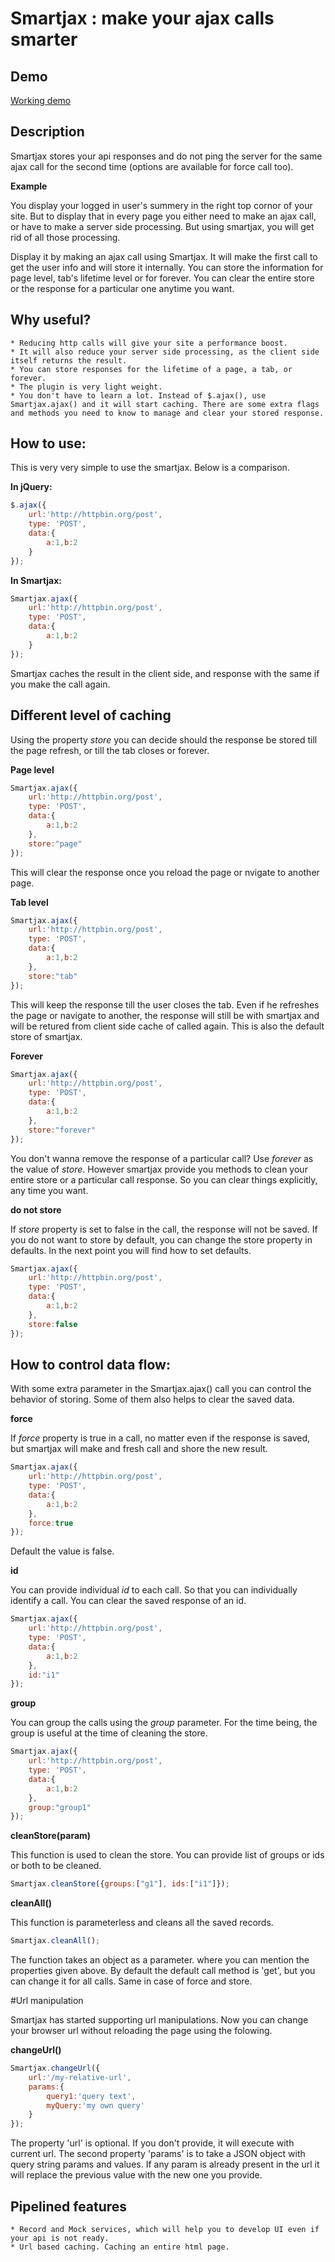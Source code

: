 # Smartjax : make your ajax calls smarter

## Demo
[Working demo](http://www.voidcanvas.com/demo/1339smartjax-demo/)

## Description
Smartjax stores your api responses and do not ping the server for the same ajax call for the second time (options are available for force call too).

**Example**

You display your logged in user's summery in the right top cornor of your site. But to display that in every page you either need to make an ajax call, or have to make a server side processing. But using smartjax, you will get rid of all those processing.

Display it by making an ajax call using Smartjax. It will make the first call to get the user info and will store it internally. You can store the information for page level, tab's lifetime level or for forever. You can clear the entire store or the response for a particular one anytime you want.

## Why useful?

	* Reducing http calls will give your site a performance boost.
	* It will also reduce your server side processing, as the client side itself returns the result.
	* You can store responses for the lifetime of a page, a tab, or forever.
	* The plugin is very light weight.
	* You don't have to learn a lot. Instead of $.ajax(), use Smartjax.ajax() and it will start caching. There are some extra flags and methods you need to know to manage and clear your stored response.


## How to use:
This is very very simple to use the smartjax. Below is a comparison.

**In jQuery:**

```javascript
$.ajax({
	url:'http://httpbin.org/post',
	type: 'POST',
	data:{
		a:1,b:2
	}
});
```

**In Smartjax:**

```javascript
Smartjax.ajax({
	url:'http://httpbin.org/post',
	type: 'POST',
	data:{
		a:1,b:2
	}
});
```

Smartjax caches the result in the client side, and response with the same if you make the call again.

## Different level of caching

Using the property *store* you can decide should the response be stored till the page refresh, or till the tab closes or forever.

**Page level**

```javascript
Smartjax.ajax({
	url:'http://httpbin.org/post',
	type: 'POST',
	data:{
		a:1,b:2
	},
	store:"page"
});
```

This will clear the response once you reload the page or nvigate to another page.

**Tab level**

```javascript
Smartjax.ajax({
	url:'http://httpbin.org/post',
	type: 'POST',
	data:{
		a:1,b:2
	},
	store:"tab"
});
```

This will keep the response till the user closes the tab. Even if he refreshes the page or navigate to another, the response will still be with smartjax and will be retured from client side cache of called again. This is also the default store of smartjax.

**Forever**

```javascript
Smartjax.ajax({
	url:'http://httpbin.org/post',
	type: 'POST',
	data:{
		a:1,b:2
	},
	store:"forever"
});
```

You don't wanna remove the response of a particular call? Use *forever* as the value of *store*. However smartjax provide you methods to clean your entire store or a particular call response. So you can clear things explicitly, any time you want.

**do not store**

If *store* property is set to false in the call, the response will not be saved. If you do not want to store by default, you can change the store property in defaults. In the next point you will find how to set defaults.

```javascript
Smartjax.ajax({
	url:'http://httpbin.org/post',
	type: 'POST',
	data:{
		a:1,b:2
	},
	store:false
});
```


## How to control data flow:

With some extra parameter in the Smartjax.ajax() call you can control the behavior of storing. Some of them also helps to clear the saved data.

**force**

If *force* property is true in a call, no matter even if the response is saved, but smartjax will make and fresh call and shore the new result.

```javascript
Smartjax.ajax({
	url:'http://httpbin.org/post',
	type: 'POST',
	data:{
		a:1,b:2
	},
	force:true
});
```
Default the value is false.

**id**

You can provide individual *id* to each call. So that you can individually identify a call. You can clear the saved response of an id.

```javascript
Smartjax.ajax({
	url:'http://httpbin.org/post',
	type: 'POST',
	data:{
		a:1,b:2
	},
	id:"i1"
});
```

**group**

You can group the calls using the *group* parameter. For the time being, the group is useful at the time of cleaning the store.

```javascript
Smartjax.ajax({
	url:'http://httpbin.org/post',
	type: 'POST',
	data:{
		a:1,b:2
	},
	group:"group1"
});
```

**cleanStore(param)**

This function is used to clean the store. You can provide list of groups or ids or both to be cleaned.

```javascript
Smartjax.cleanStore({groups:["g1"], ids:["i1"]});
```


**cleanAll()**

This function is parameterless and cleans all the saved records.

```javascript
Smartjax.cleanAll();
```

The function takes an object as a parameter. where you can mention the properties given above. By default the default call method is 'get', but you can change it for all calls. Same in case of force and store.


#Url manipulation

Smartjax has started supporting url manipulations. Now you can change your browser url without reloading the page using the folowing.

**changeUrl()**

```javascript
Smartjax.changeUrl({
	url:'/my-relative-url',
	params:{
		query1:'query text',
		myQuery:'my own query'
	}
});
```

The property 'url' is optional. If you don't provide, it will execute with current url. The second property 'params' is to take a JSON object with query string params and values. If any param is already present in the url it will replace the previous value with the new one you provide.


## Pipelined features

	* Record and Mock services, which will help you to develop UI even if your api is not ready.
	* Url based caching. Caching an entire html page.

